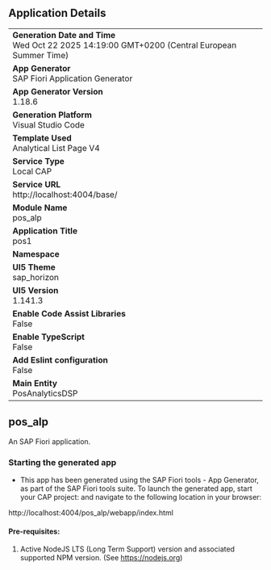 ## Application Details
|               |
| ------------- |
|**Generation Date and Time**<br>Wed Oct 22 2025 14:19:00 GMT+0200 (Central European Summer Time)|
|**App Generator**<br>SAP Fiori Application Generator|
|**App Generator Version**<br>1.18.6|
|**Generation Platform**<br>Visual Studio Code|
|**Template Used**<br>Analytical List Page V4|
|**Service Type**<br>Local CAP|
|**Service URL**<br>http://localhost:4004/base/|
|**Module Name**<br>pos_alp|
|**Application Title**<br>pos1|
|**Namespace**<br>|
|**UI5 Theme**<br>sap_horizon|
|**UI5 Version**<br>1.141.3|
|**Enable Code Assist Libraries**<br>False|
|**Enable TypeScript**<br>False|
|**Add Eslint configuration**<br>False|
|**Main Entity**<br>PosAnalyticsDSP|

## pos_alp

An SAP Fiori application.

### Starting the generated app

-   This app has been generated using the SAP Fiori tools - App Generator, as part of the SAP Fiori tools suite.  To launch the generated app, start your CAP project:  and navigate to the following location in your browser:

http://localhost:4004/pos_alp/webapp/index.html

#### Pre-requisites:

1. Active NodeJS LTS (Long Term Support) version and associated supported NPM version.  (See https://nodejs.org)


